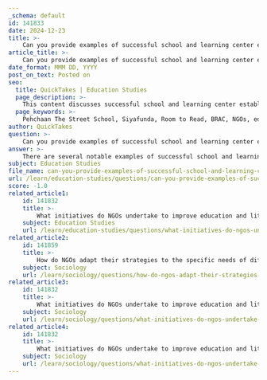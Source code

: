 ```yaml
---
_schema: default
id: 141833
date: 2024-12-23
title: >-
    Can you provide examples of successful school and learning center establishments by NGOs?
article_title: >-
    Can you provide examples of successful school and learning center establishments by NGOs?
date_format: MMM DD, YYYY
post_on_text: Posted on
seo:
  title: QuickTakes | Education Studies
  page_description: >-
    This content discusses successful school and learning center establishments by NGOs that focus on providing education to underprivileged communities, highlighting the impact of various organizations like Pehchaan, Siyafunda, Room to Read, and BRAC.
  page_keywords: >-
    Pehchaan The Street School, Siyafunda, Room to Read, BRAC, NGOs, education, underprivileged children, literacy, community knowledge centers, girls' education, educational programs, access to education, poverty alleviation, social development
author: QuickTakes
question: >-
    Can you provide examples of successful school and learning center establishments by NGOs?
answer: >-
    There are several notable examples of successful school and learning center establishments by NGOs that have made significant contributions to education, particularly for underprivileged communities. Here are a few prominent cases:\n\n1. **Pehchaan The Street School**: Established in 2015, this NGO focuses on providing education to underprivileged children. Pehchaan works tirelessly to ensure that these children have access to necessary educational materials and a supportive learning environment. Their community-directed education programs have shown a positive impact on school attendance and literacy rates among children who were previously excluded from formal education.\n\n2. **Siyafunda**: This South African NGO partnered with Cisco in 2009 to transform technology centers into Community Knowledge Centers (CKCs). The initiative aimed to educate underserved populations by providing access to technology and training. Siyafunda developed relationships with online universities, enhancing educational opportunities for the community and fostering a culture of learning.\n\n3. **Room to Read**: This organization has made a significant impact globally, focusing on literacy and girls' education. Room to Read has reported that it has positively affected the lives of over 23 million children through its various educational programs, which include establishing libraries and providing educational materials in schools.\n\n4. **BRAC**: One of the largest NGOs in the world, BRAC has enrolled over 12 million children in schools across various countries through its education programs. BRAC's initiatives focus on inclusive education and have been instrumental in improving educational access and quality in underserved areas.\n\nThese examples illustrate the vital role that NGOs play in establishing educational institutions and programs that cater to the needs of marginalized communities, ultimately contributing to poverty alleviation and social development.
subject: Education Studies
file_name: can-you-provide-examples-of-successful-school-and-learning-center-establishments-by-ngos.md
url: /learn/education-studies/questions/can-you-provide-examples-of-successful-school-and-learning-center-establishments-by-ngos
score: -1.0
related_article1:
    id: 141832
    title: >-
        What initiatives do NGOs undertake to improve education and literacy in rural communities?
    subject: Education Studies
    url: /learn/education-studies/questions/what-initiatives-do-ngos-undertake-to-improve-education-and-literacy-in-rural-communities
related_article2:
    id: 141859
    title: >-
        How do NGOs adapt their strategies to the specific needs of different rural communities?
    subject: Sociology
    url: /learn/sociology/questions/how-do-ngos-adapt-their-strategies-to-the-specific-needs-of-different-rural-communities
related_article3:
    id: 141832
    title: >-
        What initiatives do NGOs undertake to improve education and literacy in rural communities?
    subject: Sociology
    url: /learn/sociology/questions/what-initiatives-do-ngos-undertake-to-improve-education-and-literacy-in-rural-communities
related_article4:
    id: 141832
    title: >-
        What initiatives do NGOs undertake to improve education and literacy in rural communities?
    subject: Sociology
    url: /learn/sociology/questions/what-initiatives-do-ngos-undertake-to-improve-education-and-literacy-in-rural-communities
---
```


&nbsp;